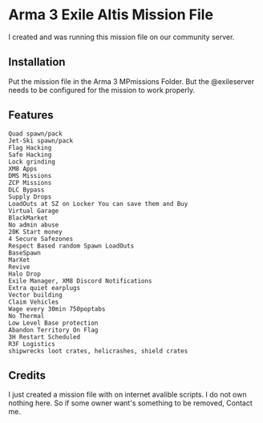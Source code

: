 # Arma 3 Exile Altis Mission File
I created and was running this mission file on our community server.

**Installation**
------------------
Put the mission file in the Arma 3 MPmissions Folder. But the @exileserver needs to be configured for the mission to work properly.

**Features**
------------------
```
Quad spawn/pack
Jet-Ski spawn/pack
Flag Hacking
Safe Hacking
Lock grinding
XM8 Apps
DMS Missions
ZCP Missions
DLC Bypass
Supply Drops
LoadOuts at SZ on Locker You can save them and Buy
Virtual Garage
BlackMarket
No admin abuse
20K Start money
4 Secure Safezones
Respect Based random Spawn LoadOuts
BaseSpawn
MarXet
Revive
Halo Drop
Exile Manager, XM8 Discord Notifications
Extra quiet earplugs
Vector building
Claim Vehicles
Wage every 30min 750poptabs
No Thermal
Low Level Base protection
Abandon Territory On Flag
3H Restart Scheduled
R3F Logistics
shipwrecks loot crates, helicrashes, shield crates
```
**Credits**
------------------
I just created a mission file with on internet avalible scripts. I do not own nothing here. So if some owner want's something to be removed, Contact me.
